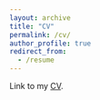 ```yaml
---
layout: archive
title: "CV"
permalink: /cv/
author_profile: true
redirect_from:
  - /resume
---
```


Link to my [CV](https://xavierxiao.github.io/files/CV_zsx_small.pdf).
